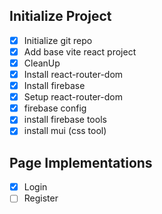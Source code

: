 ## Initialize Project

- [x] Initialize git repo
- [x] Add base vite react project
- [x] CleanUp
- [x] Install react-router-dom
- [x] Install firebase
- [x] Setup react-router-dom
- [x] firebase config
- [x] install firebase tools
- [x] install mui (css tool)

## Page Implementations

- [x] Login
- [ ] Register
